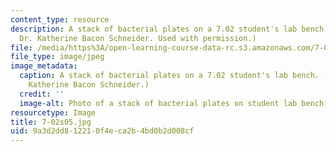```yaml
---
content_type: resource
description: A stack of bacterial plates on a 7.02 student's lab bench. (Photo by
  Dr. Katherine Bacon Schneider. Used with permission.)
file: /media/https%3A/open-learning-course-data-rc.s3.amazonaws.com/7-02-experimental-biology-communication-spring-2005/9a3d2dd812210f4eca2b4bd0b2d008cf_7-02s05.jpg
file_type: image/jpeg
image_metadata:
  caption: A stack of bacterial plates on a 7.02 student's lab bench. (Photo by Dr.
    Katherine Bacon Schneider.)
  credit: ''
  image-alt: Photo of a stack of bacterial plates on student lab bench.
resourcetype: Image
title: 7-02s05.jpg
uid: 9a3d2dd8-1221-0f4e-ca2b-4bd0b2d008cf
---
```

